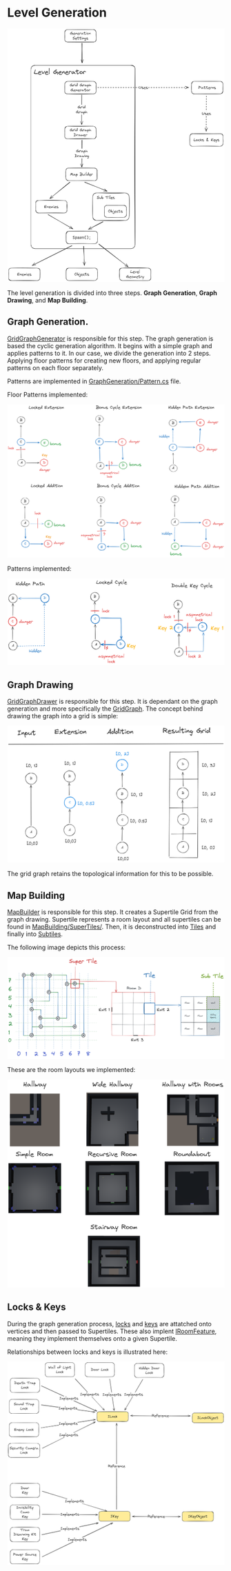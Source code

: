 # Level Generation

![](../../../img/game_generation_structure.png)

The level generation is divided into three steps. **Graph Generation**, **Graph Drawing**, and **Map Building**. 

## Graph Generation.

[GridGraphGenerator](./GraphGeneration/GridGraphGenerator.cs) is responsible for this step.
The graph generation is based the cyclic generation algorithm. It begins with a simple graph and applies patterns to it. In our case, we divide the generation into 2 steps. Applying floor patterns for creating new floors, and applying regular patterns on each floor separately.

Patterns are implemented in [GraphGeneration/Pattern.cs](./GraphGeneration/Pattern.cs) file.

Floor Patterns implemented:

![](../../../img/algo_floor_patterns.png)

Patterns implemented:

![](../../../img/algo_patterns.png)


## Graph Drawing

[GridGraphDrawer](./GraphDrawing/GraphDrawer.cs) is responsible for this step. It is dependant on the graph generation and more specifically the [GridGraph](./GraphGeneration/GridGraph.cs). The concept behind drawing the graph into a grid is simple: 

![](../../../img/algo_idea.png)

The grid graph retains the topological information for this to be possible.

## Map Building

[MapBuilder](./MapBuilding/MapBuilder.cs) is responsible for this step. It creates a Supertile Grid from the graph drawing. Supertile represents a room layout and all supertiles can be found in [MapBuilding/SuperTiles/](./MapBuilding/SuperTiles/). Then, it is deconstructed into [Tiles](./MapBuilding/Tiles/) and finally into [Subtiles](./MapBuilding/SubTiles/).

The following image depicts this process: 

![](../../../img/algo_map_building.png)

These are the room layouts we implemented: 

![](../../../img/algo_layouts.png)

## Locks & Keys

During the graph generation process, [locks](./GraphGeneration/ILock.cs) and [keys](./GraphGeneration/IKey.cs) are attatched onto vertices and then passed to Supertiles. These also implent [IRoomFeature](./GraphGeneration/IRoomFeature.cs), meaning they implement themselves onto a given Supertile. 

Relationships between locks and keys is illustrated here: 

![](../../../img/game_locks_keys.png)